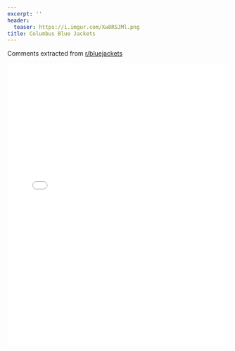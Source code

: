 ```yaml
---
excerpt: ''
header:
  teaser: https://i.imgur.com/Xw8RSJMl.png
title: Columbus Blue Jackets
---
```


Comments extracted from [r/bluejackets](https://reddit.com/r/bluejackets)
<iframe id="igraph" scrolling="no" style="border:none;" seamless="seamless" src="/plots/NHL/CBJ.html" height="640" width="100%"></iframe>
